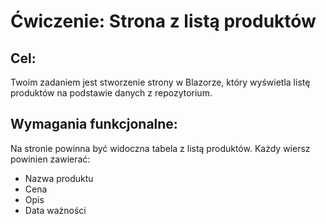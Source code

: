 # Ćwiczenie: Strona z listą produktów

## Cel:
Twoim zadaniem jest stworzenie strony w Blazorze, który wyświetla listę produktów na podstawie danych z repozytorium. 

## Wymagania funkcjonalne:
Na stronie powinna być widoczna tabela z listą produktów. Każdy wiersz powinien zawierać:
- Nazwa produktu
- Cena
- Opis
- Data ważności
